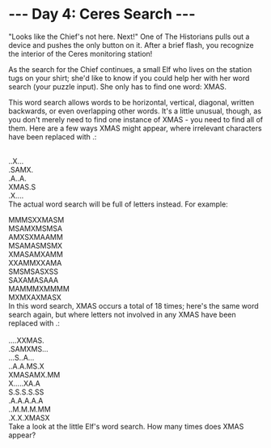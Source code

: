 # --- Day 4: Ceres Search ---
"Looks like the Chief's not here. Next!" One of The Historians pulls out a device and pushes the only button on it. After a brief flash, you recognize the interior of the Ceres monitoring station!<br>

As the search for the Chief continues, a small Elf who lives on the station tugs on your shirt; she'd like to know if you could help her with her word search (your puzzle input). She only has to find one word: XMAS.<br>

This word search allows words to be horizontal, vertical, diagonal, written backwards, or even overlapping other words. It's a little unusual, though, as you don't merely need to find one instance of XMAS - you need to find all of them. Here are a few ways XMAS might appear, where irrelevant characters have been replaced with .:<br>

<br>
..X...<br>
.SAMX.<br>
.A..A.<br>
XMAS.S<br>
.X....<br>
The actual word search will be full of letters instead. For example:<br>

MMMSXXMASM<br>
MSAMXMSMSA<br>
AMXSXMAAMM<br>
MSAMASMSMX<br>
XMASAMXAMM<br>
XXAMMXXAMA<br>
SMSMSASXSS<br>
SAXAMASAAA<br>
MAMMMXMMMM<br>
MXMXAXMASX<br>
In this word search, XMAS occurs a total of 18 times; here's the same word search again, but where letters not involved in any XMAS have been replaced with .:<br>
<br>
....XXMAS.<br>
.SAMXMS...<br>
...S..A...<br>
..A.A.MS.X<br>
XMASAMX.MM<br>
X.....XA.A<br>
S.S.S.S.SS<br>
.A.A.A.A.A<br>
..M.M.M.MM<br>
.X.X.XMASX<br>
Take a look at the little Elf's word search. How many times does XMAS appear?